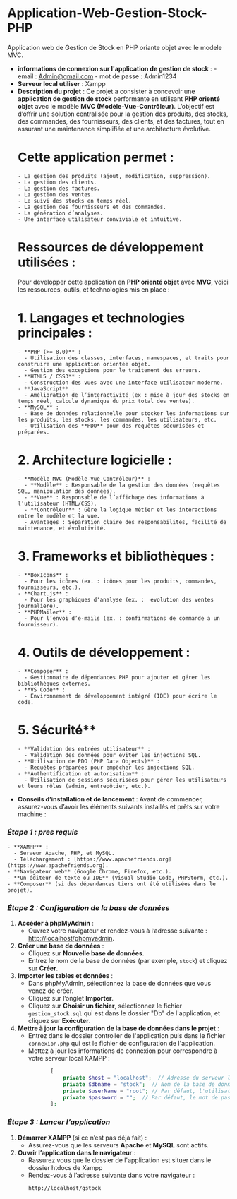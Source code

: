 # Application-Web-Gestion-Stock-PHP
Application web de Gestion de Stock en PHP oriante objet avec le modele MVC.
- **informations de connexion sur l'application de gestion de stock** :
       - email : Admin@gmail.com
       - mot de passe : Admin1234
- **Serveur local utiliser** : Xampp
- **Description du projet** : 
Ce projet a consister à concevoir une **application de gestion de stock** performante en utilisant **PHP orienté objet** avec le modèle **MVC (Modèle-Vue-Contrôleur)**. L’objectif est d’offrir une solution centralisée pour la gestion des produits, des stocks, des commandes, des fournisseurs, des clients, et des factures, tout en assurant une maintenance simplifiée et une architecture évolutive.
  # Cette application permet :
      - La gestion des produits (ajout, modification, suppression).
      - La gestion des clients.
      - La gestion des factures.
      - La gestion des ventes.
      - Le suivi des stocks en temps réel.
      - La gestion des fournisseurs et des commandes.
      - La génération d’analyses.
      - Une interface utilisateur conviviale et intuitive.
  # Ressources de développement utilisées :
    Pour développer cette application en **PHP orienté objet** avec **MVC**, voici les ressources, outils, et technologies mis en place :
  # 1. Langages et technologies principales :
      - **PHP (>= 8.0)** :
        - Utilisation des classes, interfaces, namespaces, et traits pour construire une application orientée objet.
        - Gestion des exceptions pour le traitement des erreurs.
      - **HTML5 / CSS3** :
        - Construction des vues avec une interface utilisateur moderne.
      - **JavaScript** :
        - Amélioration de l’interactivité (ex : mise à jour des stocks en temps réel, calcule dynamique du prix total des ventes).
      - **MySQL** :
        - Base de données relationnelle pour stocker les informations sur les produits, les stocks, les commandes, les utilisateurs, etc.
        - Utilisation des **PDO** pour des requêtes sécurisées et préparées.
   # 2. Architecture logicielle :
      - **Modèle MVC (Modèle-Vue-Contrôleur)** :
        - **Modèle** : Responsable de la gestion des données (requêtes SQL, manipulation des données).
        - **Vue** : Responsable de l’affichage des informations à l’utilisateur (HTML/CSS).
        - **Contrôleur** : Gère la logique métier et les interactions entre le modèle et la vue.
        - Avantages : Séparation claire des responsabilités, facilité de maintenance, et évolutivité.
    # 3. Frameworks et bibliothèques :
      - **BoxIcons** :
        - Pour les icônes (ex. : icônes pour les produits, commandes, fournisseurs, etc.).
      - **Chart.js** :
        - Pour les graphiques d'analyse (ex. :  evolution des ventes journaliere).
      - **PHPMailer** :
        - Pour l’envoi d’e-mails (ex. : confirmations de commande a un fournisseur).
    # 4. Outils de développement :
      - **Composer** :
        - Gestionnaire de dépendances PHP pour ajouter et gérer les bibliothèques externes.
      - **VS Code** :
        - Environnement de développement intégré (IDE) pour écrire le code.
     # 5. Sécurité**
      - **Validation des entrées utilisateur** :
        - Validation des données pour éviter les injections SQL.
      - **Utilisation de PDO (PHP Data Objects)** :
        - Requêtes préparées pour empêcher les injections SQL.
      - **Authentification et autorisation** :
        - Utilisation de sessions sécurisées pour gérer les utilisateurs et leurs rôles (admin, entrepôtier, etc.).
-  **Conseils d’installation et de lancement** :
Avant de commencer, assurez-vous d’avoir les éléments suivants installés et prêts sur votre machine :
### *Étape 1 : pres requis*
    - **XAMPP** :
      - Serveur Apache, PHP, et MySQL.
      - Téléchargement : [https://www.apachefriends.org](https://www.apachefriends.org).
    - **Navigateur web** (Google Chrome, Firefox, etc.).
    - **Un éditeur de texte ou IDE** (Visual Studio Code, PHPStorm, etc.).
    - **Composer** (si des dépendances tiers ont été utilisées dans le projet).
### *Étape 2 : Configuration de la base de données*
1. **Accéder à phpMyAdmin** :  
   - Ouvrez votre navigateur et rendez-vous à l’adresse suivante :  
     [http://localhost/phpmyadmin](http://localhost/phpmyadmin).
2. **Créer une base de données** :
   - Cliquez sur **Nouvelle base de données**.
   - Entrez le nom de la base de données (par exemple, `stock`) et cliquez sur **Créer**.
3. **Importer les tables et données** :
     - Dans phpMyAdmin, sélectionnez la base de données que vous venez de créer.
     - Cliquez sur l’onglet **Importer**.
     - Cliquez sur **Choisir un fichier**, sélectionnez le fichier `gestion_stock.sql` qui est dans le dossier "Db" de l'application, et cliquez sur **Exécuter**.
4. **Mettre à jour la configuration de la base de données dans le projet** :
   - Entrez dans le dossier controller de l'application puis dans le fichier `connexion.php` qui est le fichier de configuration de l'application.
   - Mettez à jour les informations de connexion pour correspondre à votre serveur local XAMPP :
     ```php
            [
                private $host = "localhost";  // Adresse du serveur local '127.0.0.1'
                private $dbname = "stock";  // Nom de la base de données
                private $userName = "root"; // Par défaut, l'utilisateur MySQL est "root"
                private $password = "";  // Par défaut, le mot de passe est vide
            ];
     ```
 ### *Étape 3 : Lancer l’application*
1. **Démarrer XAMPP** (si ce n’est pas déjà fait) :
   - Assurez-vous que les serveurs **Apache** et **MySQL** sont actifs.
2. **Ouvrir l’application dans le navigateur** :
   - Rassurez vous que le dossier de l'application est situer dans le dossier htdocs de Xampp
   - Rendez-vous à l’adresse suivante dans votre navigateur :  
     ```plaintext
     http://localhost/gstock
     ```
